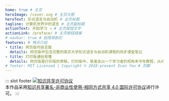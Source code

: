 ```yaml
---
home: true # 主页
heroImage: /cover.svg # 主页大图
heroText: 形式语言与自动机 # 主页标题
tagline: 计算机世界中的语言 # 主页副标题
actionText: 开始学习 → # 主页按钮文字
actionLink: /preface/ # 主页按钮链接
# navbar: true # 启用导航栏
features: # 特点介绍
- title: 网页版内容全面
  details: 网页版中包含完整的南京大学形式语言与自动机课程的同步课堂笔记
- title: 打印版通俗易懂
  details: 网页版是打印版的草稿，打印版中，笔者会以一个学习者的视角来书写教程，从问题引入，避免将教程写成一本字典。
# footer: MIT Licensed | Copyright © 2018-present Evan You # 页脚
---
```


<!-- 使用markdown插槽来设置页脚 -->

::: slot footer
<a rel="license" href="http://creativecommons.org/licenses/by-nc-sa/4.0/"><img alt="知识共享许可协议" style="border-width:0" src="https://i.creativecommons.org/l/by-nc-sa/4.0/88x31.png" /></a><br />本作品采用<a rel="license" href="http://creativecommons.org/licenses/by-nc-sa/4.0/">知识共享署名-非商业性使用-相同方式共享 4.0 国际许可协议</a>进行许可。
:::
